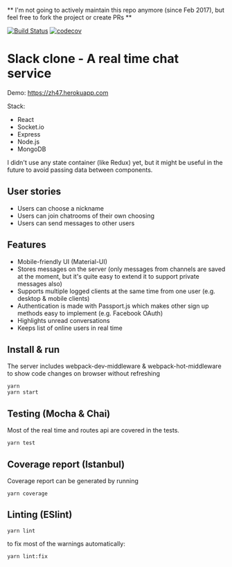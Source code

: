 ** I'm not going to actively maintain this repo anymore (since Feb 2017), but feel free to fork the project or create PRs **



[![Build Status](https://travis-ci.org/avrj/slack-clone.svg?branch=master)](https://travis-ci.org/avrj/slack-clone) [![codecov](https://codecov.io/gh/avrj/slack-clone/branch/master/graph/badge.svg?token=ettfcfGuOA)](https://codecov.io/gh/avrj/slack-clone)

# Slack clone - A real time chat service
Demo: https://zh47.herokuapp.com

Stack:
- React
- Socket.io
- Express
- Node.js
- MongoDB

I didn't use any state container (like Redux) yet, but it might be useful in the future to avoid passing data between components.

## User stories
- Users can choose a nickname
- Users can join chatrooms of their own choosing
- Users can send messages to other users

## Features
- Mobile-friendly UI (Material-UI)
- Stores messages on the server (only messages from channels are saved at the moment, but it's quite easy to extend it to support private messages also)
- Supports multiple logged clients at the same time from one user (e.g. desktop & mobile clients)
- Authentication is made with Passport.js which makes other sign up methods easy to implement (e.g. Facebook OAuth)
- Highlights unread conversations
- Keeps list of online users in real time

## Install & run
The server includes webpack-dev-middleware & webpack-hot-middleware to show code changes on browser without refreshing

```
yarn
yarn start
```

## Testing (Mocha & Chai)
Most of the real time and routes api are covered in the tests.

```
yarn test
```

## Coverage report (Istanbul)
Coverage report can be generated by running
```
yarn coverage
```

## Linting (ESlint)
```
yarn lint
```
to fix most of the warnings automatically:
```
yarn lint:fix
```
